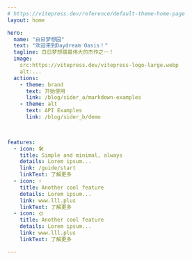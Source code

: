 ```yaml
---
# https://vitepress.dev/reference/default-theme-home-page
layout: home

hero:
  name: "白日梦想园"
  text: "欢迎来到Daydream Oasis！"
  tagline: 白日梦想猿最伟大的杰作之一！
  image:
    src:https://vitepress.dev/vitepress-logo-large.webp
    alt:...
  actions:
    - theme: brand
      text: 开始使用
      link: /blog/sider_a/markdown-examples
    - theme: alt
      text: API Examples
      link: /blog/sider_b/demo
  


features:
  - icon: 🛠️
    title: Simple and minimal, always
    details: Lorem ipsum...
    link: /guide/start
    linkText: 了解更多
  - icon: ⚡️
    title: Another cool feature
    details: Lorem ipsum...
    link: www.lll.plus
    linkText: 了解更多
  - icon: 🌞
    title: Another cool feature
    details: Lorem ipsum...
    link: www.lll.plus
    linkText: 了解更多

---
```


